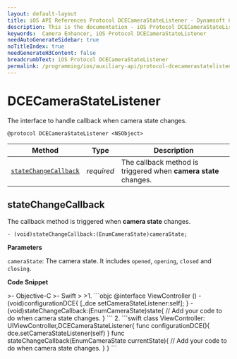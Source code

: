 ```yaml
---
layout: default-layout
title: iOS API References Protocol DCECameraStateListener - Dynamsoft Camera Enhancer
description: This is the documentation - iOS Protocol DCECameraStateListener page of Dynamsoft Camera Enhancer.
keywords:  Camera Enhancer, iOS Protocol DCECameraStateListener
needAutoGenerateSidebar: true
noTitleIndex: true
needGenerateH3Content: false
breadcrumbText: iOS Protocol DCECameraStateListener
permalink: /programming/ios/auxiliary-api/protocol-dcecamerastatelistener-v2.3.20.html
---
```


# DCECameraStateListener

The interface to handle callback when camera state changes.

```objc
@protocol DCECameraStateListener <NSObject>
```

| Method | Type | Description |
| ------ | ---- | ----------- |
| [`stateChangeCallback`](#statechangecallback) | *required* | The callback method is triggered when **camera state** changes. |

## stateChangeCallback

The callback method is triggered when **camera state** changes.

```objc
- (void)stateChangeCallback:(EnumCameraState)cameraState;
```

**Parameters**

`cameraState`: The camera state. It includes `opened`, `opening`, `closed` and `closing`.

**Code Snippet**

<div class="sample-code-prefix"></div>
>- Objective-C
>- Swift
>
>1. 
```objc
@interface ViewController ()<DCECameraStateListener>
- (void)configurationDCE{
   [_dce setCameraStateListener:self];
}
- (void)stateChangeCallback:(EnumCameraState)state{
   // Add your code to do when camera state changes.
}
```
2. 
```swift
class ViewController: UIViewController,DCECameraStateListener{
   func configurationDCE(){
          dce.setCameraStateListener(self)
   }
   func stateChangeCallback(EnumCameraState currentState){
          // Add your code to do when camera state changes.
   }
}
```
